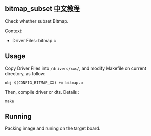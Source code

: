bitmap_subset [中文教程](https://biscuitos.github.io/blog/BITMAP_bitmap_subset/)
----------------------------------

Check whether subset Bitmap.

Context:

* Driver Files: bitmap.c

## Usage

Copy Driver Files into `/drivers/xxx/`, and modify Makefile on current 
directory, as follow:

```
obj-$(CONFIG_BITMAP_XX) += bitmap.o
```

Then, compile driver or dts. Details :

```
make
```

## Running

Packing image and runing on the target board.
